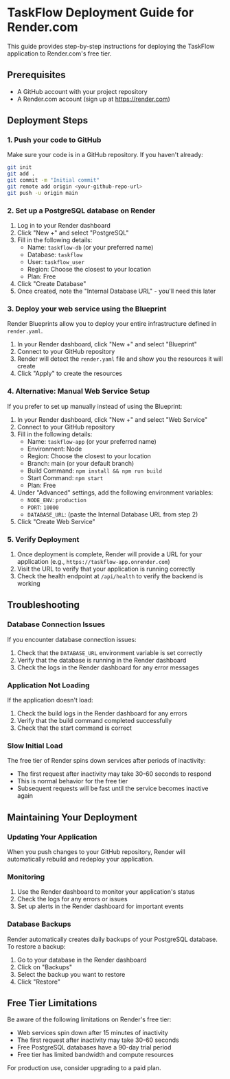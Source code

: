 # TaskFlow Deployment Guide for Render.com

This guide provides step-by-step instructions for deploying the TaskFlow application to Render.com's free tier.

## Prerequisites

- A GitHub account with your project repository
- A Render.com account (sign up at https://render.com)

## Deployment Steps

### 1. Push your code to GitHub

Make sure your code is in a GitHub repository. If you haven't already:

```bash
git init
git add .
git commit -m "Initial commit"
git remote add origin <your-github-repo-url>
git push -u origin main
```

### 2. Set up a PostgreSQL database on Render

1. Log in to your Render dashboard
2. Click "New +" and select "PostgreSQL"
3. Fill in the following details:
   - Name: `taskflow-db` (or your preferred name)
   - Database: `taskflow`
   - User: `taskflow_user`
   - Region: Choose the closest to your location
   - Plan: Free
4. Click "Create Database"
5. Once created, note the "Internal Database URL" - you'll need this later

### 3. Deploy your web service using the Blueprint

Render Blueprints allow you to deploy your entire infrastructure defined in `render.yaml`.

1. In your Render dashboard, click "New +" and select "Blueprint"
2. Connect to your GitHub repository
3. Render will detect the `render.yaml` file and show you the resources it will create
4. Click "Apply" to create the resources

### 4. Alternative: Manual Web Service Setup

If you prefer to set up manually instead of using the Blueprint:

1. In your Render dashboard, click "New +" and select "Web Service"
2. Connect to your GitHub repository
3. Fill in the following details:
   - Name: `taskflow-app` (or your preferred name)
   - Environment: Node
   - Region: Choose the closest to your location
   - Branch: main (or your default branch)
   - Build Command: `npm install && npm run build`
   - Start Command: `npm start`
   - Plan: Free
4. Under "Advanced" settings, add the following environment variables:
   - `NODE_ENV`: `production`
   - `PORT`: `10000`
   - `DATABASE_URL`: (paste the Internal Database URL from step 2)
5. Click "Create Web Service"

### 5. Verify Deployment

1. Once deployment is complete, Render will provide a URL for your application (e.g., `https://taskflow-app.onrender.com`)
2. Visit the URL to verify that your application is running correctly
3. Check the health endpoint at `/api/health` to verify the backend is working

## Troubleshooting

### Database Connection Issues

If you encounter database connection issues:

1. Check that the `DATABASE_URL` environment variable is set correctly
2. Verify that the database is running in the Render dashboard
3. Check the logs in the Render dashboard for any error messages

### Application Not Loading

If the application doesn't load:

1. Check the build logs in the Render dashboard for any errors
2. Verify that the build command completed successfully
3. Check that the start command is correct

### Slow Initial Load

The free tier of Render spins down services after periods of inactivity:

- The first request after inactivity may take 30-60 seconds to respond
- This is normal behavior for the free tier
- Subsequent requests will be fast until the service becomes inactive again

## Maintaining Your Deployment

### Updating Your Application

When you push changes to your GitHub repository, Render will automatically rebuild and redeploy your application.

### Monitoring

1. Use the Render dashboard to monitor your application's status
2. Check the logs for any errors or issues
3. Set up alerts in the Render dashboard for important events

### Database Backups

Render automatically creates daily backups of your PostgreSQL database. To restore a backup:

1. Go to your database in the Render dashboard
2. Click on "Backups"
3. Select the backup you want to restore
4. Click "Restore"

## Free Tier Limitations

Be aware of the following limitations on Render's free tier:

- Web services spin down after 15 minutes of inactivity
- The first request after inactivity may take 30-60 seconds
- Free PostgreSQL databases have a 90-day trial period
- Free tier has limited bandwidth and compute resources

For production use, consider upgrading to a paid plan.
